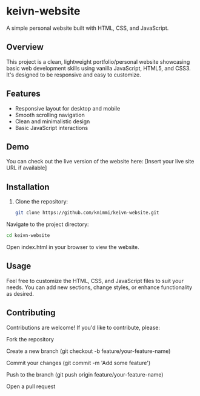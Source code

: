 # keivn-website

A simple personal website built with HTML, CSS, and JavaScript.

## Overview

This project is a clean, lightweight portfolio/personal website showcasing basic web development skills using vanilla JavaScript, HTML5, and CSS3. It's designed to be responsive and easy to customize.

## Features

- Responsive layout for desktop and mobile
- Smooth scrolling navigation
- Clean and minimalistic design
- Basic JavaScript interactions

## Demo

You can check out the live version of the website here: [Insert your live site URL if available]

## Installation

1. Clone the repository:

   ```bash
   git clone https://github.com/knimmi/keivn-website.git
   ```
Navigate to the project directory:

```bash
cd keivn-website
```
Open index.html in your browser to view the website.

## Usage
Feel free to customize the HTML, CSS, and JavaScript files to suit your needs. You can add new sections, change styles, or enhance functionality as desired.

## Contributing
Contributions are welcome! If you'd like to contribute, please:

Fork the repository

Create a new branch (git checkout -b feature/your-feature-name)

Commit your changes (git commit -m 'Add some feature')

Push to the branch (git push origin feature/your-feature-name)

Open a pull request
